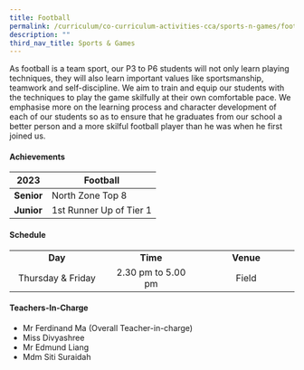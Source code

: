 ```yaml
---
title: Football
permalink: /curriculum/co-curriculum-activities-cca/sports-n-games/football/
description: ""
third_nav_title: Sports & Games
---
```

<p>As football is a team sport, our P3 to P6 students will not only learn playing techniques, they will also learn important values like sportsmanship, teamwork and self-discipline. We aim to&nbsp;train and equip our students with the techniques to play the game skilfully at their own comfortable pace. We emphasise more on the learning process and character development of each of our students so as to ensure that he graduates from our school a better person and a more skilful football player than he was when he first joined us.</p>

<h4><strong>Achievements</strong></h4>


| 2023 | Football |
| -------- | -------- |
| **Senior**     | North Zone Top 8     |
| **Junior**     | 1st Runner Up of Tier 1     |

<h4><strong>Schedule</strong></h4>
<table>
<tbody>
<tr>
<td style="text-align: center;" width="240"><strong>Day</strong></td>
<td style="text-align: center;" width="270"><strong>Time</strong></td>
<td style="text-align: center;" width="270"><strong>Venue</strong></td>
</tr>
<tr>
<td style="text-align: center;" width="76">Thursday &amp; Friday</td>
<td style="text-align: center;" width="139">2.30 pm to 5.00 pm</td>
<td style="text-align: center;" width="156">Field</td>
</tr>


</tbody>
</table>
<h4><strong>Teachers-In-Charge</strong></h4>
<ul>
<li>Mr Ferdinand Ma (Overall Teacher-in-charge)</li>
<li>Miss Divyashree</li>
<li>Mr Edmund Liang</li>
<li>Mdm Siti Suraidah</li>
</ul>